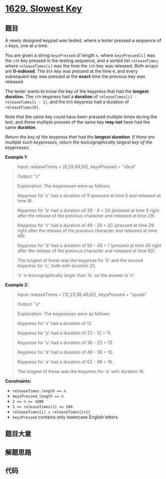 # [1629. Slowest Key](https://leetcode.com/problems/slowest-key/)

## 题目

A newly designed keypad was tested, where a tester pressed a sequence of `n`
keys, one at a time.

You are given a string `keysPressed` of length `n`, where `keysPressed[i]` was
the `ith` key pressed in the testing sequence, and a sorted list
`releaseTimes`, where `releaseTimes[i]` was the time the `ith` key was
released. Both arrays are **0-indexed**. The `0th` key was pressed at the time
`0`, and every subsequent key was pressed at the **exact** time the previous
key was released.

The tester wants to know the key of the keypress that had the **longest
duration**. The `ith` keypress had a **duration** of `releaseTimes[i] -
releaseTimes[i - 1]`, and the `0th` keypress had a duration of
`releaseTimes[0]`.

Note that the same key could have been pressed multiple times during the test,
and these multiple presses of the same key **may not** have had the same
**duration**.

_Return the key of the keypress that had the **longest duration**. If there
are multiple such keypresses, return the lexicographically largest key of the
keypresses._



**Example 1:**

> Input: releaseTimes = [9,29,49,50], keysPressed = "cbcd"
> 
> Output: "c"
> 
> Explanation: The keypresses were as follows:
> 
> Keypress for 'c' had a duration of 9 (pressed at time 0 and released at time 9).
> 
> Keypress for 'b' had a duration of 29 - 9 = 20 (pressed at time 9 right after the release of the previous character and released at time 29).
> 
> Keypress for 'c' had a duration of 49 - 29 = 20 (pressed at time 29 right after the release of the previous character and released at time 49).
> 
> Keypress for 'd' had a duration of 50 - 49 = 1 (pressed at time 49 right after the release of the previous character and released at time 50).
> 
> The longest of these was the keypress for 'b' and the second keypress for 'c', both with duration 20.
> 
> 'c' is lexicographically larger than 'b', so the answer is 'c'.

**Example 2:**

> Input: releaseTimes = [12,23,36,46,62], keysPressed = "spuda"
> 
> Output: "a"
> 
> Explanation: The keypresses were as follows:
> 
> Keypress for 's' had a duration of 12.
> 
> Keypress for 'p' had a duration of 23 - 12 = 11.
> 
> Keypress for 'u' had a duration of 36 - 23 = 13.
> 
> Keypress for 'd' had a duration of 46 - 36 = 10.
> 
> Keypress for 'a' had a duration of 62 - 46 = 16.
> 
> The longest of these was the keypress for 'a' with duration 16.



**Constraints:**

  * `releaseTimes.length == n`
  * `keysPressed.length == n`
  * `2 <= n <= 1000`
  * `1 <= releaseTimes[i] <= 109`
  * `releaseTimes[i] < releaseTimes[i+1]`
  * `keysPressed` contains only lowercase English letters.


## 题目大意

## 解题思路

## 代码

```javascript

```


